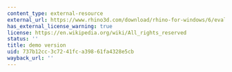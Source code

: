 ```yaml
---
content_type: external-resource
external_url: https://www.rhino3d.com/download/rhino-for-windows/6/evaluation
has_external_license_warning: true
license: https://en.wikipedia.org/wiki/All_rights_reserved
status: ''
title: demo version
uid: 737b12cc-3c72-41fc-a398-61fa4328e5cb
wayback_url: ''
---
```

